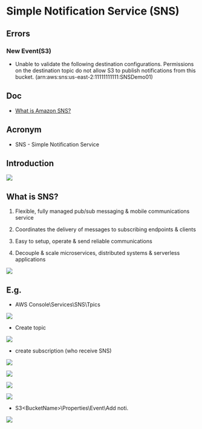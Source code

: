 # Simple Notification Service (SNS)

## Errors
### New Event(S3)
* Unable to validate the following destination configurations. Permissions on
  the destination topic do not allow S3 to publish notifications from this bucket.
  (arn:aws:sns:us-east-2:11111111111:SNSDemo01)

## Doc
* [What is Amazon SNS?](https://docs.aws.amazon.com/sns/latest/dg/welcome.html)

## Acronym
* SNS - Simple Notification Service

## Introduction
[<img src="https://i.imgur.com/bccE7oC.png">](https://i.imgur.com/bccE7oC.png)

## What is SNS?
1) Flexible, fully managed pub/sub messaging & mobile communications service

2) Coordinates the delivery of messages to subscribing endpoints & clients

3) Easy to setup, operate & send reliable communications

4) Decouple & scale microservices, distributed systems & serverless applications

[<img src="https://i.imgur.com/00tyTxb.png">](https://i.imgur.com/00tyTxb.png)

## E.g.
* AWS Console\Services\SNS\Tpics

[<img src="https://i.imgur.com/PNbzfIV.png">](https://i.imgur.com/PNbzfIV.png)

* Create topic

[<img src="https://i.imgur.com/mnEKka5.png">](https://i.imgur.com/mnEKka5.png)

* create subscription (who receive SNS)

[<img src="https://i.imgur.com/nhb5TnK.png">](https://i.imgur.com/nhb5TnK.png)

[<img src="https://i.imgur.com/kHmEoth.png">](https://i.imgur.com/kHmEoth.png)

[<img src="https://i.imgur.com/nfuGfZm.png">](https://i.imgur.com/nfuGfZm.png)

[<img src="https://i.imgur.com/BDxZwgD.png">](https://i.imgur.com/BDxZwgD.png)

* S3\<BucketName\>\Properties\Event\Add noti.

[<img src="https://i.imgur.com/RXh5zAT.png">](https://i.imgur.com/RXh5zAT.png)

